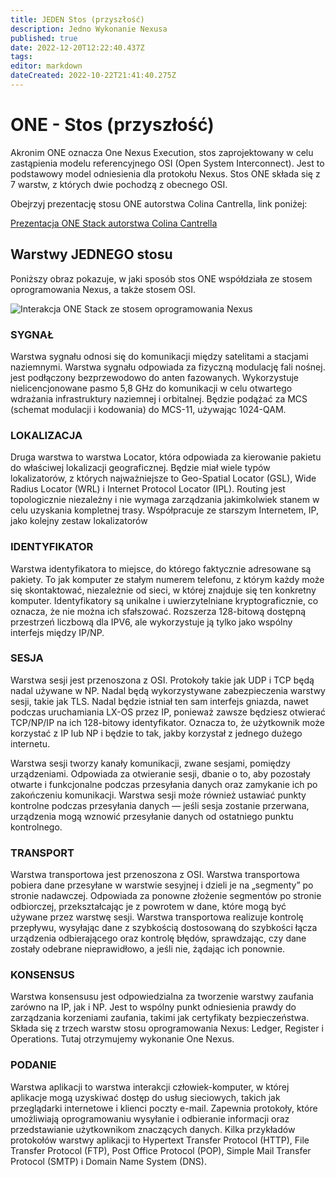 ```yaml
---
title: JEDEN Stos (przyszłość)
description: Jedno Wykonanie Nexusa
published: true
date: 2022-12-20T12:22:40.437Z
tags: 
editor: markdown
dateCreated: 2022-10-22T21:41:40.275Z
---
```


# ONE - Stos (przyszłość)

Akronim ONE oznacza One Nexus Execution, stos zaprojektowany w celu zastąpienia modelu referencyjnego OSI (Open System Interconnect). Jest to podstawowy model odniesienia dla protokołu Nexus. Stos ONE składa się z 7 warstw, z których dwie pochodzą z obecnego OSI.

Obejrzyj prezentację stosu ONE autorstwa Colina Cantrella, link poniżej:

[Prezentacja ONE Stack autorstwa Colina Cantrella](https://www.youtube.com/watch?t=197s&v=BS3Cfo784z8)

## Warstwy JEDNEGO stosu

Poniższy obraz pokazuje, w jaki sposób stos ONE współdziała ze stosem oprogramowania Nexus, a także stosem OSI.

![Interakcja ONE Stack ze stosem oprogramowania Nexus](../../.gitbook/assets/ONE-Stack-Dark.png)

### SYGNAŁ

Warstwa sygnału odnosi się do komunikacji między satelitami a stacjami naziemnymi. Warstwa sygnału odpowiada za fizyczną modulację fali nośnej. jest podłączony bezprzewodowo do anten fazowanych. Wykorzystuje nielicencjonowane pasmo 5,8 GHz do komunikacji w celu otwartego wdrażania infrastruktury naziemnej i orbitalnej. Będzie podążać za MCS (schemat modulacji i kodowania) do MCS-11, używając 1024-QAM.

### LOKALIZACJA

Druga warstwa to warstwa Locator, która odpowiada za kierowanie pakietu do właściwej lokalizacji geograficznej. Będzie miał wiele typów lokalizatorów, z których najważniejsze to Geo-Spatial Locator (GSL), Wide Radius Locator (WRL) i Internet Protocol Locator (IPL). Routing jest topologicznie niezależny i nie wymaga zarządzania jakimkolwiek stanem w celu uzyskania kompletnej trasy. Współpracuje ze starszym Internetem, IP, jako kolejny zestaw lokalizatorów

### IDENTYFIKATOR

Warstwa identyfikatora to miejsce, do którego faktycznie adresowane są pakiety. To jak komputer ze stałym numerem telefonu, z którym każdy może się skontaktować, niezależnie od sieci, w której znajduje się ten konkretny komputer. Identyfikatory są unikalne i uwierzytelniane kryptograficznie, co oznacza, że nie można ich sfałszować. Rozszerza 128-bitową dostępną przestrzeń liczbową dla IPV6, ale wykorzystuje ją tylko jako wspólny interfejs między IP/NP.

### SESJA

Warstwa sesji jest przenoszona z OSI. Protokoły takie jak UDP i TCP będą nadal używane w NP. Nadal będą wykorzystywane zabezpieczenia warstwy sesji, takie jak TLS. Nadal będzie istniał ten sam interfejs gniazda, nawet podczas uruchamiania LX-OS przez IP, ponieważ zawsze będziesz otwierać TCP/NP/IP na ich 128-bitowy identyfikator. Oznacza to, że użytkownik może korzystać z IP lub NP i będzie to tak, jakby korzystał z jednego dużego internetu.

Warstwa sesji tworzy kanały komunikacji, zwane sesjami, pomiędzy urządzeniami. Odpowiada za otwieranie sesji, dbanie o to, aby pozostały otwarte i funkcjonalne podczas przesyłania danych oraz zamykanie ich po zakończeniu komunikacji. Warstwa sesji może również ustawiać punkty kontrolne podczas przesyłania danych — jeśli sesja zostanie przerwana, urządzenia mogą wznowić przesyłanie danych od ostatniego punktu kontrolnego.

### TRANSPORT

Warstwa transportowa jest przenoszona z OSI. Warstwa transportowa pobiera dane przesyłane w warstwie sesyjnej i dzieli je na „segmenty” po stronie nadawczej. Odpowiada za ponowne złożenie segmentów po stronie odbiorczej, przekształcając je z powrotem w dane, które mogą być używane przez warstwę sesji. Warstwa transportowa realizuje kontrolę przepływu, wysyłając dane z szybkością dostosowaną do szybkości łącza urządzenia odbierającego oraz kontrolę błędów, sprawdzając, czy dane zostały odebrane nieprawidłowo, a jeśli nie, żądając ich ponownie.

### KONSENSUS

Warstwa konsensusu jest odpowiedzialna za tworzenie warstwy zaufania zarówno na IP, jak i NP. Jest to wspólny punkt odniesienia prawdy do zarządzania korzeniami zaufania, takimi jak certyfikaty bezpieczeństwa. Składa się z trzech warstw stosu oprogramowania Nexus: Ledger, Register i Operations. Tutaj otrzymujemy wykonanie One Nexus.

### PODANIE

Warstwa aplikacji to warstwa interakcji człowiek-komputer, w której aplikacje mogą uzyskiwać dostęp do usług sieciowych, takich jak przeglądarki internetowe i klienci poczty e-mail. Zapewnia protokoły, które umożliwiają oprogramowaniu wysyłanie i odbieranie informacji oraz przedstawianie użytkownikom znaczących danych. Kilka przykładów protokołów warstwy aplikacji to Hypertext Transfer Protocol (HTTP), File Transfer Protocol (FTP), Post Office Protocol (POP), Simple Mail Transfer Protocol (SMTP) i Domain Name System (DNS).